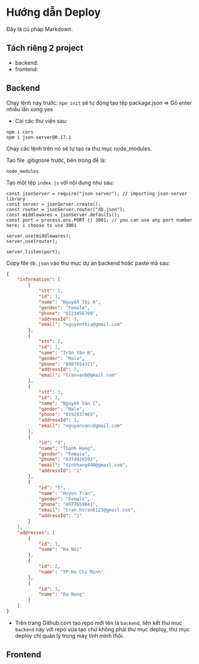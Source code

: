 # Hướng dẫn Deploy

Đây là cú pháp Markdown.

## Tách riêng 2 project

- backend:
- frontend:

## Backend

Chạy lệnh này trước: `npm init` sẽ tự động tạo tệp package.json => Gõ enter nhiều lần xong yes

- Cài các thư viện sau:

```shell
npm i cors
npm i json-server@0.17.1
```

Chạy các lệnh trên nó sẽ tự tạo ra thư mục node_modules.

Tạo file .gitignore trước, bên trong để là:

```
node_modules
```

Tạo một tệp `index.js` với nội dung như sau:

```
const jsonServer = require("json-server"); // importing json-server library
const server = jsonServer.create();
const router = jsonServer.router("db.json");
const middlewares = jsonServer.defaults();
const port = process.env.PORT || 3001; // you can use any port number here; i choose to use 3001

server.use(middlewares);
server.use(router);

server.listen(port);
```

Copy file `db.json` vào thư mục dự án backend hoặc paste mã sau:

```json
{
	"information": [
		{
			"stt": 1,
			"id": 1,
			"name": "Nguyễn Thị A",
			"gender": "Female",
			"phone": "0123456789",
			"addressId": 3,
			"email": "nguyenthia@gmail.com"
		},
		{
			"stt": 2,
			"id": 2,
			"name": "Trần Văn B",
			"gender": "Male",
			"phone": "0987654321",
			"addressId": 2,
			"email": "tranvanb@gmail.com"
		},
		{
			"stt": 3,
			"id": 3,
			"name": "Nguyễn Văn C",
			"gender": "Male",
			"phone": "0192837465",
			"addressId": 1,
			"email": "nguyenvanc@gmail.com"
		},
		{
			"id": "4",
			"name": "Thanh Hang",
			"gender": "Female",
			"phone": "0374926592",
			"email": "dinhhang440@gmail.com",
			"addressId": "1"
		},
		{
			"id": "5",
			"name": "Huyen Tran",
			"gender": "Female",
			"phone": "0977659041",
			"email": "tran.htran6123@gmail.com",
			"addressId": "1"
		}
	],
	"addresses": [
		{
			"id": 1,
			"name": "Ha Noi"
		},
		{
			"id": 2,
			"name": "TP Ho Chi Minh"
		},
		{
			"id": 3,
			"name": "Da Nang"
		}
	]
}
```

- Trên trang Github.com tạo repo mới tên là `backend`, liên kết thư mục `backend` này với repo vừa tạo chứ không phải thư mục deploy, thư mục deploy chỉ quản lý trong máy tính mình thôi.

## Frontend
